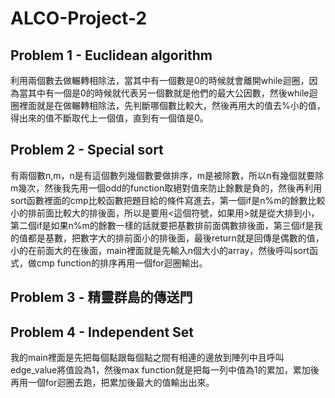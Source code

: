 # ALCO-Project-2
## Problem 1 - Euclidean algorithm
利用兩個數去做輾轉相除法，當其中有一個數是0的時候就會離開while迴圈，因為當其中有一個是0的時候就代表另一個數就是他們的最大公因數，然後while迴圈裡面就是在做輾轉相除法，先判斷哪個數比較大，然後再用大的值去%小的值，得出來的值不斷取代上一個值，直到有一個值是0。
## Problem 2 - Special sort
有兩個數n,m，n是有這個數列幾個數要做排序，m是被除數，所以n有幾個就要除m幾次，然後我先用一個odd的function取絕對值來防止餘數是負的，然後再利用sort函數裡面的cmp比較函數把題目給的條件寫進去，第一個if是n%m的餘數比較小的排前面比較大的排後面，所以是要用<這個符號，如果用>就是從大排到小，第二個if是如果n%m的餘數一樣的話就要把基數排前面偶數排後面，第三個if是我的值都是基數，把數字大的排前面小的排後面，最後return就是回傳是偶數的值，小的在前面大的在後面，main裡面就是先輸入n個大小的array，然後呼叫sort函式，做cmp function的排序再用一個for迴圈輸出。
## Problem 3 - 精靈群島的傳送門
## Problem 4 - Independent Set
我的main裡面是先把每個點跟每個點之間有相連的邊放到陣列中且呼叫edge_value將值設為1，然後max function就是把每一列中值為1的累加，累加後再用一個for迴圈去跑，把累加後最大的值輸出出來。
